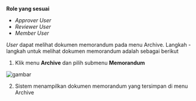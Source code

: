 **Role yang sesuai**

- *Approver User*
- *Reviewer User*
- *Member User*

*User* dapat melihat dokumen memorandum pada menu Archive. Langkah - langkah untuk melihat dokumen memorandum adalah sebagai berikut

1. Klik menu **Archive** dan pilih submenu **Memorandum**

![gambar](SC_Archive/AR02.png)

2. Sistem menampilkan dokumen memorandum yang tersimpan di menu Archive
